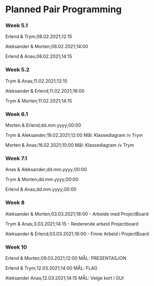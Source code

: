 # Planned Pair Programming

### Week 5.1
Erlend & Trym;08.02.2021;12:15

Aleksander & Morten;08.02.2021;14:00

Erlend & Anas;08.02.2021;14:15

### Week 5.2
Trym & Anas;11.02.2021;12:15

Aleksander & Erlend;11.02.2021;16:00

Trym & Morten;11.02.2021;14:15

### Week 6.1
Morten & Erlend;dd.mm.yyyy;00:00

Trym & Aleksander;19.02.2021;12:00 Mål: Klassediagram /v Trym

Morten & Anas;16.02.2021;10:00 Mål: Klassediagram /v Trym


### Week 7.1
Anas & Aleksander;dd.mm.yyyy;00:00

Trym & Morten;dd.mm.yyyy;00:00

Erlend & Anas;dd.mm.yyyy;00:00

### Week 8

Aleksander & Morten;03.03.2021;18:00    - Arbeide med ProjectBoard

Trym & Anas;3.03.2021;14:15           - Resterende arbeid Projectboard

Aleksander & Erlend;03.03.2021;16:00  - Finne Arbeid i ProjectBoard


### Week 10

Erlend & Morten;09.03.2021;12:00		MÅL: PRESENTASJON

Erlend & Trym;12.03.2021;14:00		    MÅL: FLAG

Aleksander Anas;12.03.2021;14:15		MÅL: Velge kort i GUI


